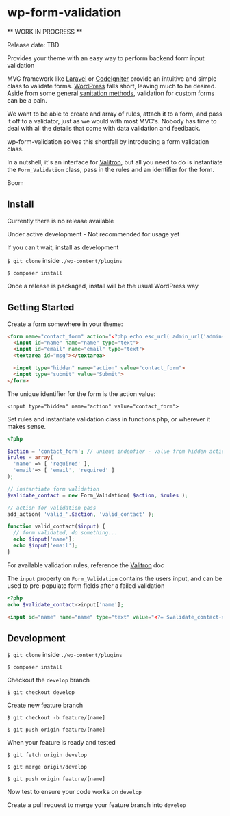 # wp-form-validation

** WORK IN PROGRESS **

Release date: TBD

Provides your theme with an easy way to perform backend form input validation

MVC framework like [Laravel](https://laravel.com/) or [CodeIgniter](https://codeigniter.com/) provide an intuitive and simple class to validate forms. [WordPress](https://wordpress.org/) falls short, leaving much to be desired. Aside from some general [sanitation methods](https://codex.wordpress.org/Data_Validation), validation for custom forms can be a pain.

We want to be able to create and array of rules, attach it to a form, and pass it off to a validator, just as we would with most MVC's. Nobody has time to deal with all the details that come with data validation and feedback.

wp-form-validation solves this shortfall by introducing a form validation class.

In a nutshell, it's an interface for [Valitron](https://github.com/vlucas/valitron), but all you need to do is instantiate the `Form_Validation` class, pass in the rules and an identifier for the form.

Boom


## Install

Currently there is no release available

Under active development - Not recommended for usage yet

If you can't wait, install as development

`$ git clone` inside `./wp-content/plugins`

`$ composer install`

Once a release is packaged, install will be the usual WordPress way

## Getting Started

Create a form somewhere in your theme:
```html
<form name="contact_form" action="<?php echo esc_url( admin_url('admin-post.php') ); ?>" method="post">
  <input id="name" name="name" type="text">
  <input id="email" name="email" type="text">
  <textarea id="msg"></textarea>

  <input type="hidden" name="action" value="contact_form">
  <input type="submit" value="Submit">
</form>
```

The unique identifier for the form is the action value:

`<input type="hidden" name="action" value="contact_form">`


Set rules and instantiate validation class in functions.php, or wherever it makes sense.

```php
<?php

$action = 'contact_form'; // unique indenfier - value from hidden action field
$rules = array(
  'name' => [ 'required' ],
  'email'=> [ 'email', 'required' ]
);

// instantiate form validation
$validate_contact = new Form_Validation( $action, $rules );

// action for validation pass
add_action( 'valid_'.$action, 'valid_contact' );

function valid_contact($input) {
  // form validated, do something...
  echo $input['name'];
  echo $input['email'];
}

```

For available validation rules, reference the [Valitron](https://github.com/vlucas/valitron) doc


The `input` property on `Form_Validation` contains the users input, and can be used to pre-populate form fields after a failed validation

```php
<?php
echo $validate_contact->input['name'];
```

```html
<input id="name" name="name" type="text" value="<?= $validate_contact->input['name']; ?>">
```

## Development

`$ git clone` inside `./wp-content/plugins`

`$ composer install`

Checkout the `develop` branch

`$ git checkout develop`

Create new feature branch

`$ git checkout -b feature/[name]`

`$ git push origin feature/[name]`

When your feature is ready and tested

`$ git fetch origin develop`

`$ git merge origin/develop`

`$ git push origin feature/[name]`

Now test to ensure your code works on `develop`

Create a pull request to merge your feature branch into `develop`
